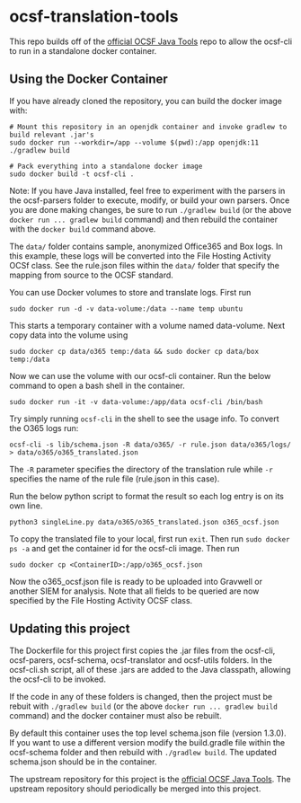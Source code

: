 # ocsf-translation-tools
This repo builds off of the [official OCSF Java Tools](https://github.com/ocsf/ocsf-java-tools) repo to allow the ocsf-cli to run in a standalone docker container.

## Using the Docker Container
If you have already cloned the repository, you can build the docker image with:

```
# Mount this repository in an openjdk container and invoke gradlew to build relevant .jar's
sudo docker run --workdir=/app --volume $(pwd):/app openjdk:11 ./gradlew build

# Pack everything into a standalone docker image
sudo docker build -t ocsf-cli .
```

Note: If you have Java installed, feel free to experiment with the parsers in the ocsf-parsers folder to execute, modify, or build your own parsers. Once you are done making changes, be sure to run `./gradlew build` (or the above `docker run ... gradlew build` command) and then rebuild the container with the `docker build` command above.

The `data/` folder contains sample, anonymized Office365 and Box logs. In this example, these logs will be converted into the File Hosting Activity OCSf class. See the rule.json files within the `data/` folder that specify the mapping from source to the OCSF standard. 

You can use Docker volumes to store and translate logs. First run

```
sudo docker run -d -v data-volume:/data --name temp ubuntu
```

This starts a temporary container with a volume named data-volume. Next copy data into the volume using 

```
sudo docker cp data/o365 temp:/data && sudo docker cp data/box temp:/data
```

Now we can use the volume with our ocsf-cli container. Run the below command to open a bash shell in the container. 

```
sudo docker run -it -v data-volume:/app/data ocsf-cli /bin/bash
```

Try simply running `ocsf-cli` in the shell to see the usage info. To convert the O365 logs run:

```
ocsf-cli -s lib/schema.json -R data/o365/ -r rule.json data/o365/logs/ > data/o365/o365_translated.json
```
The `-R` parameter specifies the directory of the translation rule while `-r` specifies the name of the rule file (rule.json in this case). 

Run the below python script to format the result so each log entry is on its own line.

```
python3 singleLine.py data/o365/o365_translated.json o365_ocsf.json
```

To copy the translated file to your local, first run `exit`. Then run `sudo docker ps -a` and get the container id for the ocsf-cli image. Then run

```
sudo docker cp <ContainerID>:/app/o365_ocsf.json 
```

Now the o365_ocsf.json file is ready to be uploaded into Gravwell or another SIEM for analysis. Note that all fields to be queried are now specified by the File Hosting Activity OCSF class.

## Updating this project
The Dockerfile for this project first copies the .jar files from the ocsf-cli, ocsf-parers, ocsf-schema, ocsf-translator and ocsf-utils folders. In the ocsf-cli.sh script, all of these .jars are added to the Java classpath, allowing the ocsf-cli to be invoked.

If the code in any of these folders is changed, then the project must be rebuit with `./gradlew build` (or the above `docker run ... gradlew build` command) and the docker container must also be rebuilt.

By default this container uses the top level schema.json file (version 1.3.0). If you want to use a different version modify the build.gradle file within the ocsf-schema folder and then rebuild with `./gradlew build`. The updated schema.json should be in the container.

The upstream repository for this project is the [official OCSF Java Tools](https://github.com/ocsf/ocsf-java-tools). The upstream repository should periodically be merged into this project.


